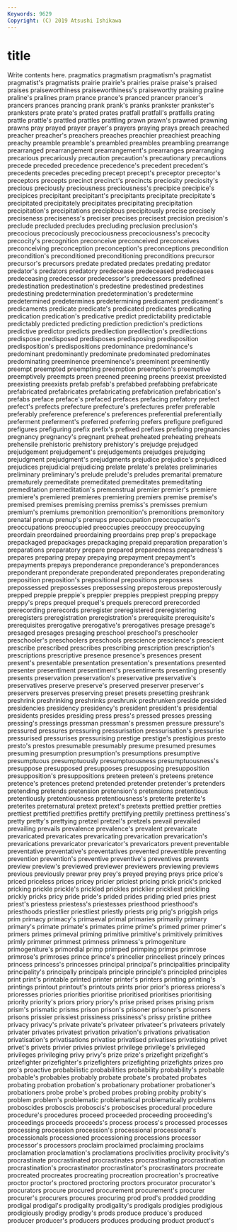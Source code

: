 ```yaml
---
Keywords: 9629
Copyright: (C) 2019 Atsushi Ishikawa
---
```


# title

Write contents here.
 pragmatics pragmatism pragmatism's pragmatist pragmatist's pragmatists prairie prairie's prairies
praise praise's praised praises praiseworthiness praiseworthiness's praiseworthy praising praline praline's
pralines pram prance prance's pranced prancer prancer's prancers prances prancing
prank prank's pranks prankster prankster's pranksters prate prate's prated prates
pratfall pratfall's pratfalls prating prattle prattle's prattled prattles prattling prawn
prawn's prawned prawning prawns pray prayed prayer prayer's prayers praying
prays preach preached preacher preacher's preachers preaches preachier preachiest preaching
preachy preamble preamble's preambled preambles preambling prearrange prearranged prearrangement prearrangement's
prearranges prearranging precarious precariously precaution precaution's precautionary precautions precede preceded
precedence precedence's precedent precedent's precedents precedes preceding precept precept's preceptor
preceptor's preceptors precepts precinct precinct's precincts preciosity preciosity's precious preciously
preciousness preciousness's precipice precipice's precipices precipitant precipitant's precipitants precipitate precipitate's
precipitated precipitately precipitates precipitating precipitation precipitation's precipitations precipitous precipitously precise
precisely preciseness preciseness's preciser precises precisest precision precision's preclude precluded
precludes precluding preclusion preclusion's precocious precociously precociousness precociousness's precocity precocity's
precognition preconceive preconceived preconceives preconceiving preconception preconception's preconceptions precondition precondition's
preconditioned preconditioning preconditions precursor precursor's precursors predate predated predates predating
predator predator's predators predatory predecease predeceased predeceases predeceasing predecessor predecessor's
predecessors predefined predestination predestination's predestine predestined predestines predestining predetermination predetermination's
predetermine predetermined predetermines predetermining predicament predicament's predicaments predicate predicate's predicated
predicates predicating predication predication's predicative predict predictability predictable predictably predicted
predicting prediction prediction's predictions predictive predictor predicts predilection predilection's predilections
predispose predisposed predisposes predisposing predisposition predisposition's predispositions predominance predominance's predominant
predominantly predominate predominated predominates predominating preeminence preeminence's preeminent preeminently preempt
preempted preempting preemption preemption's preemptive preemptively preempts preen preened preening
preens preexist preexisted preexisting preexists prefab prefab's prefabbed prefabbing prefabricate
prefabricated prefabricates prefabricating prefabrication prefabrication's prefabs preface preface's prefaced prefaces
prefacing prefatory prefect prefect's prefects prefecture prefecture's prefectures prefer preferable
preferably preference preference's preferences preferential preferentially preferment preferment's preferred preferring
prefers prefigure prefigured prefigures prefiguring prefix prefix's prefixed prefixes prefixing
pregnancies pregnancy pregnancy's pregnant preheat preheated preheating preheats prehensile prehistoric
prehistory prehistory's prejudge prejudged prejudgement prejudgement's prejudgements prejudges prejudging prejudgment
prejudgment's prejudgments prejudice prejudice's prejudiced prejudices prejudicial prejudicing prelate prelate's
prelates preliminaries preliminary preliminary's prelude prelude's preludes premarital premature prematurely
premeditate premeditated premeditates premeditating premeditation premeditation's premenstrual premier premier's premiere
premiere's premiered premieres premiering premiers premise premise's premised premises premising
premiss premiss's premisses premium premium's premiums premonition premonition's premonitions premonitory
prenatal prenup prenup's prenups preoccupation preoccupation's preoccupations preoccupied preoccupies preoccupy
preoccupying preordain preordained preordaining preordains prep prep's prepackage prepackaged prepackages
prepackaging prepaid preparation preparation's preparations preparatory prepare prepared preparedness preparedness's
prepares preparing prepay prepaying prepayment prepayment's prepayments prepays preponderance preponderance's
preponderances preponderant preponderate preponderated preponderates preponderating preposition preposition's prepositional prepositions
prepossess prepossessed prepossesses prepossessing preposterous preposterously prepped preppie preppie's preppier
preppies preppiest prepping preppy preppy's preps prequel prequel's prequels prerecord
prerecorded prerecording prerecords preregister preregistered preregistering preregisters preregistration preregistration's prerequisite
prerequisite's prerequisites prerogative prerogative's prerogatives presage presage's presaged presages presaging
preschool preschool's preschooler preschooler's preschoolers preschools prescience prescience's prescient prescribe
prescribed prescribes prescribing prescription prescription's prescriptions prescriptive presence presence's presences
present present's presentable presentation presentation's presentations presented presenter presentiment presentiment's
presentiments presenting presently presents preservation preservation's preservative preservative's preservatives preserve
preserve's preserved preserver preserver's preservers preserves preserving preset presets presetting
preshrank preshrink preshrinking preshrinks preshrunk preshrunken preside presided presidencies presidency
presidency's president president's presidential presidents presides presiding press press's pressed
presses pressing pressing's pressings pressman pressman's pressmen pressure pressure's pressured
pressures pressuring pressurisation pressurisation's pressurise pressurised pressurises pressurising prestige prestige's
prestigious presto presto's prestos presumable presumably presume presumed presumes presuming
presumption presumption's presumptions presumptive presumptuous presumptuously presumptuousness presumptuousness's presuppose presupposed
presupposes presupposing presupposition presupposition's presuppositions preteen preteen's preteens pretence pretence's
pretences pretend pretended pretender pretender's pretenders pretending pretends pretension pretension's
pretensions pretentious pretentiously pretentiousness pretentiousness's preterite preterite's preterites preternatural pretext
pretext's pretexts prettied prettier pretties prettiest prettified prettifies prettify prettifying
prettily prettiness prettiness's pretty pretty's prettying pretzel pretzel's pretzels prevail
prevailed prevailing prevails prevalence prevalence's prevalent prevaricate prevaricated prevaricates prevaricating
prevarication prevarication's prevarications prevaricator prevaricator's prevaricators prevent preventable preventative preventative's
preventatives prevented preventible preventing prevention prevention's preventive preventive's preventives prevents
preview preview's previewed previewer previewers previewing previews previous previously prewar
prey prey's preyed preying preys price price's priced priceless prices
pricey pricier priciest pricing prick prick's pricked pricking prickle prickle's
prickled prickles pricklier prickliest prickling prickly pricks pricy pride pride's
prided prides priding pried pries priest priest's priestess priestess's priestesses
priesthood priesthood's priesthoods priestlier priestliest priestly priests prig prig's priggish
prigs prim primacy primacy's primaeval primal primaries primarily primary primary's
primate primate's primates prime prime's primed primer primer's primers primes
primeval priming primitive primitive's primitively primitives primly primmer primmest primness
primness's primogeniture primogeniture's primordial primp primped primping primps primrose primrose's
primroses prince prince's princelier princeliest princely princes princess princess's princesses
principal principal's principalities principality principality's principally principals principle principle's principled
principles print print's printable printed printer printer's printers printing printing's
printings printout printout's printouts prints prior prior's prioress prioress's prioresses
priories priorities prioritise prioritised prioritises prioritising priority priority's priors priory
priory's prise prised prises prising prism prism's prismatic prisms prison
prison's prisoner prisoner's prisoners prisons prissier prissiest prissiness prissiness's prissy
pristine prithee privacy privacy's private private's privateer privateer's privateers privately
privater privates privatest privation privation's privations privatisation privatisation's privatisations privatise
privatised privatises privatising privet privet's privets privier privies priviest privilege
privilege's privileged privileges privileging privy privy's prize prize's prizefight prizefight's
prizefighter prizefighter's prizefighters prizefighting prizefights prizes pro pro's proactive probabilistic
probabilities probability probability's probable probable's probables probably probate probate's probated
probates probating probation probation's probationary probationer probationer's probationers probe probe's
probed probes probing probity probity's problem problem's problematic problematical problematically
problems proboscides proboscis proboscis's proboscises procedural procedure procedure's procedures proceed
proceeded proceeding proceeding's proceedings proceeds proceeds's process process's processed processes
processing procession procession's processional processional's processionals processioned processioning processions processor
processor's processors proclaim proclaimed proclaiming proclaims proclamation proclamation's proclamations proclivities
proclivity proclivity's procrastinate procrastinated procrastinates procrastinating procrastination procrastination's procrastinator procrastinator's
procrastinators procreate procreated procreates procreating procreation procreation's procreative proctor proctor's
proctored proctoring proctors procurator procurator's procurators procure procured procurement procurement's
procurer procurer's procurers procures procuring prod prod's prodded prodding prodigal
prodigal's prodigality prodigality's prodigals prodigies prodigious prodigiously prodigy prodigy's prods
produce produce's produced producer producer's producers produces producing product product's
